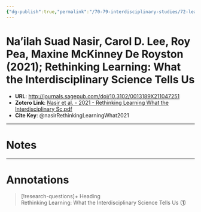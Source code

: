 ```yaml
---
{"dg-publish":true,"permalink":"/70-79-interdisciplinary-studies/72-learning-sciences/72-00-reading-notes/nasir-rethinking-learning-what2021/"}
---
```



# Na’ilah Suad Nasir, Carol D. Lee, Roy Pea, Maxine McKinney De Royston (2021); Rethinking Learning: What the Interdisciplinary Science Tells Us

- **URL**: http://journals.sagepub.com/doi/10.3102/0013189X211047251
- **Zotero Link**: [Nasir et al. - 2021 - Rethinking Learning What the Interdisciplinary Sc.pdf](zotero://select/library/items/7VD8E5JC)
- **Cite Key**: @nasirRethinkingLearningWhat2021 

---
# Notes

---
# Annotations

> [!research-questions]+ Heading  
>Rethinking Learning: What the Interdisciplinary Science Tells Us ([1](zotero://open-pdf/library/items/7VD8E5JC?page=1&annotation=QDMK583Q)) 





